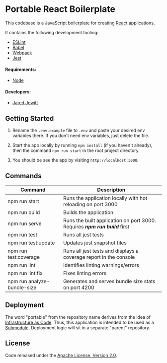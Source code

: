 # Portable React Boilerplate

This codebase is a JavaScript boilerplate for creating [React](https://reactjs.org/) applications. 

It contains the following development tooling:

- [ESLint](https://eslint.org/)
- [Babel](https://babeljs.io/)
- [Webpack](https://nodemon.io/)
- [Jest](https://jestjs.io/)

#### Requirements:

- [Node](https://nodejs.org/en/)

#### Developers:

- [Jared Jewitt](https://jared-jewitt.github.io/)

## Getting Started

1. Rename the `.env.example` file to `.env` and paste your desired env variables there. If you don't need env
 variables, just delete the file.

2. Start the app locally by running `npm install` (if you haven't already), then the command `npm run start` in the
 root project directory.
 
3. You should be see the app by visiting `http://localhost:3000`.

## Commands

| Command                     | Description                                                                      |
|-----------------------------|----------------------------------------------------------------------------------|
| npm run start               | Runs the application locally with hot reloading on port 3000                     |
| npm run build               | Builds the application                                                           |
| npm run serve               | Runs the built application on port 3000. Requires ***npm run build*** first      |
| npm run test                | Runs all jest tests                                                              |
| npm run test:update         | Updates jest snapshot files                                                      |
| npm run test:coverage       | Runs all jest tests and displays a coverage report in the console                |
| npm run lint                | Identifies linting warnings/errors                                               |
| npm run lint:fix            | Fixes linting errors                                                             |
| npm run analyze-bundle-size | Generates and serves bundle size stats on port 4200                              |

## Deployment

The word "portable" from the repository name derives from the idea of [Infrastructure as Code](https://docs.microsoft.com/en-us/azure/devops/learn/what-is-infrastructure-as-code).
Thus, this application is intended to be used as a [Submodule](https://git-scm.com/book/en/v2/Git-Tools-Submodules). Deployment 
logic will sit in a separate "parent" repository.

## License

Code released under the [Apache License, Version 2.0](LICENSE).
